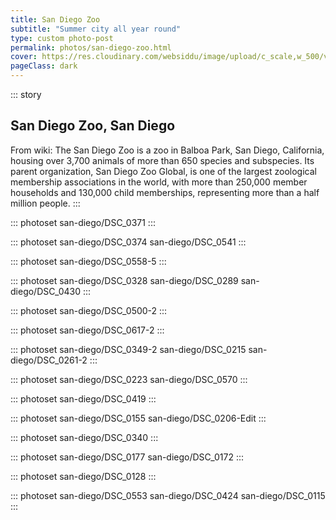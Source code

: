 ```yaml
---
title: San Diego Zoo
subtitle: "Summer city all year round"
type: custom photo-post
permalink: photos/san-diego-zoo.html
cover: https://res.cloudinary.com/websiddu/image/upload/c_scale,w_500/v1537499560/photos/san-diego/DSC_0374.jpg
pageClass: dark
---
```


::: story

## San Diego Zoo, San Diego

From wiki: The San Diego Zoo is a zoo in Balboa Park, San Diego, California, housing over 3,700 animals of more than 650 species and subspecies. Its parent organization, San Diego Zoo Global, is one of the largest zoological membership associations in the world, with more than 250,000 member households and 130,000 child memberships, representing more than a half million people.
:::

::: photoset san-diego/DSC_0371
:::

::: photoset san-diego/DSC_0374 san-diego/DSC_0541
:::

::: photoset san-diego/DSC_0558-5
:::

::: photoset san-diego/DSC_0328 san-diego/DSC_0289 san-diego/DSC_0430
:::

::: photoset san-diego/DSC_0500-2
:::

::: photoset san-diego/DSC_0617-2
:::

::: photoset san-diego/DSC_0349-2 san-diego/DSC_0215 san-diego/DSC_0261-2
:::

::: photoset san-diego/DSC_0223 san-diego/DSC_0570
:::

::: photoset san-diego/DSC_0419
:::

::: photoset san-diego/DSC_0155 san-diego/DSC_0206-Edit
:::

::: photoset san-diego/DSC_0340
:::

::: photoset san-diego/DSC_0177 san-diego/DSC_0172
:::

::: photoset san-diego/DSC_0128
:::

::: photoset san-diego/DSC_0553 san-diego/DSC_0424 san-diego/DSC_0115
:::
